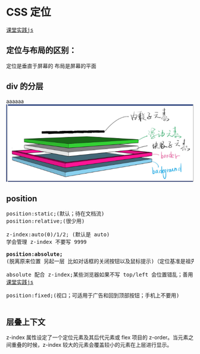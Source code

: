 # CSS 定位

<pre>
<a href="http://js.jirengu.com/meriv/1/edit?html,css,output"target="_blank">课堂实践js</a>
</pre>

## 定位与布局的区别：

定位是垂直于屏幕的
布局是屏幕的平面

## div 的分层

aaaaaa
<img src="css定位.png" alt="我也不知道啊">

## position

<pre>
position:static;(默认；待在文档流)
position:relative;(很少用)

z-index:auto(0)/1/2; (默认是 auto)
学会管理 z-index 不要写 9999

<strong>position:absolute;</strong>
(脱离原来位置 另起一层 比如对话框的关闭按钮以及鼠标提示)（定位基准是祖先里的非 static）

absolute 配合 z-index;某些浏览器如果不写 top/left 会位置错乱；善用 left:100%;善用 left:50%;加负 margin；
<a href="http://js.jirengu.com/zerazapifa/2/edit"target="_blank">课堂实践js</a>

position:fixed;(视口；可适用于广告和回到顶部按钮；手机上不要用)

</pre>

## 层叠上下文

z-index 属性设定了一个定位元素及其后代元素或 flex 项目的 z-order。当元素之间重叠的时候，z-index 较大的元素会覆盖较小的元素在上层进行显示。

